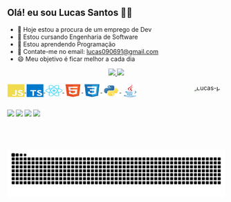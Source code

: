 ## Olá! eu sou Lucas Santos ✌🏽

- 🔭 Hoje estou a procura de um emprego de Dev
- 🌱 Estou cursando Engenharia de Software
- 🤔 Estou aprendendo Programação
- 💬 Contate-me no email: lucas090691@gmail.com
- 😄 Meu objetivo é ficar melhor a cada dia

<div align="center">
  <a href="https://github.com/LucasHash123">
  <img height="160em" src=https://github-readme-stats.vercel.app/api?username=LucasHash123&show_icons=true&theme=tokyonight&include_all_commits=true&count_private=true"/>
  <img height="160em" src="https://github-readme-stats.vercel.app/api/top-langs/?username=LucasHash123&layout=compact&langs_count=7&theme=tokyonight"/>
</div>

<div style="display: inline_block"><br>
  <img align="center" alt="Lucas-Js" height="30" width="40" src="https://raw.githubusercontent.com/devicons/devicon/master/icons/javascript/javascript-plain.svg">
  <img align="center" alt="Lucas-Ts" height="30" width="40" src="https://raw.githubusercontent.com/devicons/devicon/master/icons/typescript/typescript-plain.svg">
  <img align="center" alt="Lucas-React" height="30" width="40" src="https://raw.githubusercontent.com/devicons/devicon/master/icons/react/react-original.svg">
  <img align="center" alt="Lucas-HTML" height="30" width="40" src="https://raw.githubusercontent.com/devicons/devicon/master/icons/html5/html5-original.svg">
  <img align="center" alt="Lucas-CSS" height="30" width="40" src="https://raw.githubusercontent.com/devicons/devicon/master/icons/css3/css3-original.svg">
  <img align="center" alt="Lucas-Python" height="30" width="40" src="https://raw.githubusercontent.com/devicons/devicon/master/icons/python/python-original.svg">
  <img align="center" alt="Lucas-Java" height="30" width="40" src="https://raw.githubusercontent.com/devicons/devicon/master/icons/java/java-original.svg">
  <img align="right" alt="Lucas-pic" height="150" style="border-radius:50px;" src="https://cdn.discordapp.com/attachments/609480099364077628/887108502869393419/download20210901195213.png">
</div>
  
  ##
  
  <div> 
  <a href="https://instagram.com/lusk_lk11" target="_blank"><img src="https://img.shields.io/badge/-Instagram-%23E4405F?style=for-the-badge&logo=instagram&logoColor=white" target="_blank"></a>
 <a href="https://discord.gg/r5SA7jZn" target="_blank"><img src="https://img.shields.io/badge/Discord-7289DA?style=for-the-badge&logo=discord&logoColor=white" target="_blank"></a> 
  <a href = "mailto:lucas090691@gmail.com"><img src="https://img.shields.io/badge/-Gmail-%23333?style=for-the-badge&logo=gmail&logoColor=white" target="_blank"></a>
  <a href="https://www.linkedin.com/in/lucas-santos-36b53821b/" target="_blank"><img src="https://img.shields.io/badge/-LinkedIn-%230077B5?style=for-the-badge&logo=linkedin&logoColor=white" target="_blank"></a> 
 
  ![Snake animation](https://github.com/LucasHash123/LucasHash123/blob/output/github-contribution-grid-snake.svg)
    
</div>
